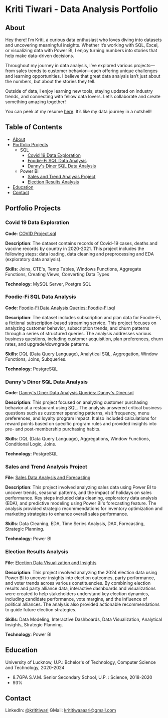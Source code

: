 # Kriti Tiwari - Data Analysis Portfolio

## About

Hey there! 
I’m Kriti, a curious data enthusiast who loves diving into datasets and uncovering meaningful insights. Whether it’s working with SQL, Excel, or visualizing data with Power BI, I enjoy turning numbers into stories that help make data-driven decisions.

Throughout my journey in data analysis, I’ve explored various projects—from sales trends to customer behavior—each offering unique challenges and learning opportunities. I believe that great data analysis isn’t just about the numbers, but about the stories they tell.

Outside of data, I enjoy learning new tools, staying updated on industry trends, and connecting with fellow data lovers. Let’s collaborate and create something amazing together!

You can peek at my resume [here](Kriti_Tiwari_DA.pdf). It’s like my data journey in a nutshell!

## Table of Contents

- [About](#about) 
- [Portfolio Projects](#portfolio-projects)
  - SQL
    - [Covid 19 Data Exploration](covid-19-data-exploration)
    - [Foodie-Fi SQL Data Analysis](foodie-fi-sql-data-analysis)
    - [Danny's Diner SQL Data Analysis](danny's-diner-sql-data-analysis)
  - Power BI
    - [Sales and Trend Analysis Project](sales-and-trend-analysis-project)
    - [Election Results Analysis](election-results-analysis)
- [Education](#education)
- [Contact](#contact)

## Portfolio Projects
### Covid 19 Data Exploration
**Code**: [COVID Project.sql](https://github.com/tiwarikriti/Mentorness/blob/main/COVID%20Spread%20Analysis/COVID.sql)

**Description**: The dataset contains records of Covid-19 cases, deaths and vaccine records by country in 2020-2021. This project includes the following steps: data loading, data cleaning and preprocessing and EDA (exploratory data analysis).

**Skills**: Joins, CTE's, Temp Tables, Windows Functions, Aggregate Functions, Creating Views, Converting Data Types

**Technology**: MySQL Server, Postgre SQL

### Foodie-Fi SQL Data Analysis
**Code**: [Foodie-Fi Data Analysis Queries: Foodie-Fi.sql](https://github.com/tiwarikriti/Data-Analysis/blob/main/Business%20Case%20Studies/Foodie-Fi%20queries.sql)

**Description**: The dataset includes subscription and plan data for Foodie-Fi, a fictional subscription-based streaming service. This project focuses on analyzing customer behavior, subscription trends, and churn patterns through a series of structured queries. The analysis addresses various business questions, including customer acquisition, plan preferences, churn rates, and upgrade/downgrade patterns.

**Skills**: DQL (Data Query Language), Analytical SQL, Aggregation, Window Functions, Joins, Subqueries.

**Technology**: PostgreSQL

### Danny's Diner SQL Data Analysis
**Code**: [Danny's Diner Data Analysis Queries: Danny's Diner.sql](https://github.com/tiwarikriti/Data-Analysis/blob/main/Business%20Case%20Studies/Danny's%20Diner.sql)

**Description**: This project focused on analyzing customer purchasing behavior at a restaurant using SQL. The analysis answered critical business questions such as customer spending patterns, visit frequency, menu preferences, and loyalty program impact. It also included calculations for reward points based on specific program rules and provided insights into pre- and post-membership purchasing habits.

**Skills**: DQL (Data Query Language), Aggregations, Window Functions, Conditional Logic, Joins.

**Technology**: PostgreSQL

### Sales and Trend Analysis Project
**File**: [Sales Data Analysis and Forecasting](https://github.com/tiwarikriti/Data-Analysis/tree/main/Walmart%20EDA%20and%20Predictive%20Analysis)

**Description**: This project involved analyzing sales data using Power BI to uncover trends, seasonal patterns, and the impact of holidays on sales performance. Key steps included data cleaning, exploratory data analysis (EDA), and predictive modeling using Power BI's forecasting feature. The analysis provided strategic recommendations for inventory optimization and marketing strategies to enhance overall sales performance.

**Skills**: Data Cleaning, EDA, Time Series Analysis, DAX, Forecasting, Strategic Planning.

**Technology**: Power BI

### Election Results Analysis
**File**: [Election Data Visualization and Insights](https://github.com/tiwarikriti/Mentorness/tree/main/2024%20Election%20Result%20Analysis)

**Description**: This project involved analyzing the 2024 election data using Power BI to uncover insights into election outcomes, party performance, and voter trends across various constituencies. By combining election results and party alliance data, interactive dashboards and visualizations were created to help stakeholders understand key election dynamics, including candidate performance, vote margins, and the influence of political alliances. The analysis also provided actionable recommendations to guide future election strategies.

**Skills**: Data Modeling, Interactive Dashboards, Data Visualization, Analytical Insights, Strategic Planning.

**Technology**: Power BI

## Education
University of Lucknow, U.P.: Bchelor's of Technology, Computer Science and Technology, 2020-2024
 - 8.7GPA
S.V.M. Senior Secondary School, U.P. : Science, 2018-2020
 - 93%

## Contact
LinkedIn: [@krititiwari](www.linkedin.com/in/tiwarikriti)
GMail: [krititiwaaaari@gmail.com](krititiwaaaari@gmail.com)
